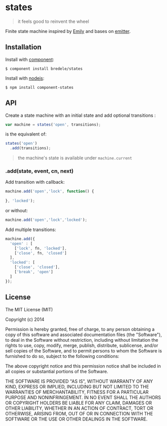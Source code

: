 # states

  > it feels good to reinvent the wheel

 Finite state machine inspired by [Emily](http://github.com/flams/emily) and bases on [emitter](http://github.com/component/emitter).

## Installation

 Install with [component](http://component.io):

    $ component install bredele/states

 Install with [nodejs](http://nodejs.org):

    $ npm install component-states


## API

Create a state machine with an initial state and add optional transitions : 

```js
var machine = states('open', transitions);
```

is the equivalent of:

```js
states('open')
  .add(transitions);
```

 > the machine's state is available under `machine.current`

### .add(state, event, cn, next)

 Add transition with callback:

```js
machine.add('open','lock', function() {
  
}, 'locked');
```
 or without:

```js
machine.add('open','lock','locked');
```

 Add multiple transitions:

```js
machine.add({
  'open' : [
    ['lock', fn, 'locked'],
    ['close', fn, 'closed']
  ],
  'locked': [
    ['close', 'closed'],
    ['break', 'open']
  ]
});
```
## License

  The MIT License (MIT)

  Copyright (c) 2014 <copyright holders>

  Permission is hereby granted, free of charge, to any person obtaining a copy
  of this software and associated documentation files (the "Software"), to deal
  in the Software without restriction, including without limitation the rights
  to use, copy, modify, merge, publish, distribute, sublicense, and/or sell
  copies of the Software, and to permit persons to whom the Software is
  furnished to do so, subject to the following conditions:

  The above copyright notice and this permission notice shall be included in
  all copies or substantial portions of the Software.

  THE SOFTWARE IS PROVIDED "AS IS", WITHOUT WARRANTY OF ANY KIND, EXPRESS OR
  IMPLIED, INCLUDING BUT NOT LIMITED TO THE WARRANTIES OF MERCHANTABILITY,
  FITNESS FOR A PARTICULAR PURPOSE AND NONINFRINGEMENT. IN NO EVENT SHALL THE
  AUTHORS OR COPYRIGHT HOLDERS BE LIABLE FOR ANY CLAIM, DAMAGES OR OTHER
  LIABILITY, WHETHER IN AN ACTION OF CONTRACT, TORT OR OTHERWISE, ARISING FROM,
  OUT OF OR IN CONNECTION WITH THE SOFTWARE OR THE USE OR OTHER DEALINGS IN
  THE SOFTWARE.